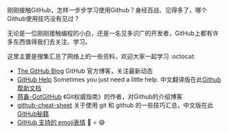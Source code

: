 
刚刚接触GitHub，怎样一步步学习使用Github？身经百战、见得多了，哪个Github使用技巧没有见过？

无论是一位刚刚接触编程的小白，还是一名见多识广的开发者，GitHub上都有许多东西值得我们去关注、学习。

这里主要是搜集汇总了网络上的一些资料，欢迎大家一起学习 :octocat: 

- [The GitHub Blog](https://github.com/blog) GitHub 官方博客，关注最新动态
- [GitHub Help](https://help.github.com/) Sometimes you just need a little help. 中文翻译版在此[Github 帮助文档](https://github.com/waylau/github-help)
- [蒋鑫-GotGitHub](http://www.worldhello.net/gotgithub/#gotgithub) 《Git权威指南》的作者，对Github的介绍博客
- [github-cheat-sheet](https://github.com/tiimgreen/github-cheat-sheet) 关于使用 git 和 github 的一些技巧汇总，中文版在此[GitHub秘籍](https://github.com/tiimgreen/github-cheat-sheet/blob/master/README.zh-cn.md)
- [GitHub 支持的 emoji表情](http://www.emoji-cheat-sheet.com/) :clap: :star: :sweat_smile:
